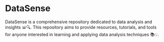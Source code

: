 # DataSense
DataSense is a comprehensive repository dedicated to data analysis and insights 📊🔍. This repository aims to provide resources, tutorials, and tools for anyone interested in learning and applying data analysis techniques 📚💡.
